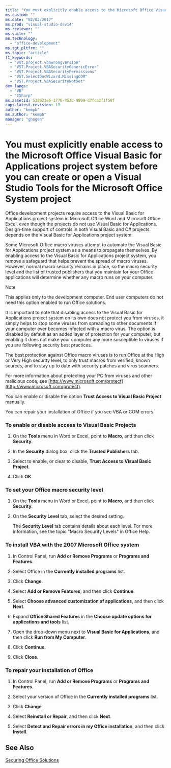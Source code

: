 ```yaml
---
title: "You must explicitly enable access to the Microsoft Office Visual Basic for Applications project system before you can create or open a Visual Studio Tools for the Microsoft Office System project | Microsoft Docs"
ms.custom: ""
ms.date: "02/02/2017"
ms.prod: "visual-studio-dev14"
ms.reviewer: ""
ms.suite: ""
ms.technology: 
  - "office-development"
ms.tgt_pltfrm: ""
ms.topic: "article"
f1_keywords: 
  - "vst.project.vbawrongversion"
  - "VST.Project.VBASecurityGenericError"
  - "VST.Project.VBASecurityPermissions"
  - "VST.SelectDocWizard.MissingCOM"
  - "VST.Project.VBASecurityNotSet"
dev_langs: 
  - "VB"
  - "CSharp"
ms.assetid: 538021e6-1776-453d-9899-d7fca2f1f58f
caps.latest.revision: 19
author: "kempb"
ms.author: "kempb"
manager: "ghogen"
---
```

# You must explicitly enable access to the Microsoft Office Visual Basic for Applications project system before you can create or open a Visual Studio Tools for the Microsoft Office System project
  Office development projects require access to the Visual Basic for Applications project system in Microsoft Office Word and Microsoft Office Excel, even though the projects do not use Visual Basic for Applications. Design-time support of controls in both Visual Basic and C# projects depends on the Visual Basic for Applications project system.  
  
 Some Microsoft Office macro viruses attempt to automate the Visual Basic for Applications project system as a means to propagate themselves. By enabling access to the Visual Basic for Applications project system, you remove a safeguard that helps prevent the spread of macro viruses. However, normal macro security remains in place, so the macro security level and the list of trusted publishers that you maintain for your Office applications will determine whether any macro runs on your computer.  
  
> [!NOTE]  
>  This applies only to the development computer. End user computers do not need this option enabled to run Office solutions.  
  
 It is important to note that disabling access to the Visual Basic for Applications project system on its own does not protect you from viruses, it simply helps to stop some viruses from spreading to other documents if your computer ever becomes infected with a macro virus. The option is disabled by default as an added layer of protection for your computer, but enabling it does not make your computer any more susceptible to viruses if you are following security best practices.  
  
 The best protection against Office macro viruses is to run Office at the High or Very High security level, to only trust macros from verified, known sources, and to stay up to date with security patches and virus scanners.  
  
 For more information about protecting your PC from viruses and other malicious code, see [http://www.microsoft.com/protect](http://www.microsoft.com/protect).  
  
 You can enable or disable the option **Trust Access to Visual Basic Project** manually.  
  
 You can repair your installation of Office if you see VBA or COM errors.  
  
### To enable or disable access to Visual Basic Projects  
  
1.  On the **Tools** menu in Word or Excel, point to **Macro**, and then click **Security**.  
  
2.  In the **Security** dialog box, click the **Trusted Publishers** tab.  
  
3.  Select to enable, or clear to disable, **Trust Access to Visual Basic Project**.  
  
4.  Click **OK**.  
  
### To set your Office macro security level  
  
1.  On the **Tools** menu in Word or Excel, point to **Macro**, and then click **Security**.  
  
2.  On the **Security Level** tab, select the desired setting.  
  
     The **Security Level** tab contains details about each level. For more information, see the topic "Macro Security Levels" in Office Help.  
  
### To install VBA with the 2007 Microsoft Office system  
  
1.  In Control Panel, run **Add or Remove Programs** or **Programs and Features**.  
  
2.  Select Office in the **Currently installed programs** list.  
  
3.  Click **Change**.  
  
4.  Select **Add or Remove Features**, and then click **Continue**.  
  
5.  Select **Choose advanced customization of applications**, and then click **Next**.  
  
6.  Expand **Office Shared Features** in the **Choose update options for applications and tools** list.  
  
7.  Open the drop-down menu next to **Visual Basic for Applications**, and then click **Run from My Computer**.  
  
8.  Click **Continue**.  
  
9. Click **Close**.  
  
### To repair your installation of Office  
  
1.  In Control Panel, run **Add or Remove Programs** or **Programs and Features**.  
  
2.  Select your version of Office in the **Currently installed programs** list.  
  
3.  Click **Change**.  
  
4.  Select **Reinstall or Repair**, and then click **Next**.  
  
5.  Select **Detect and Repair errors in my Office installation**, and then click **Install**.  
  
## See Also  
 [Securing Office Solutions](../vsto/securing-office-solutions.md)  
  
  